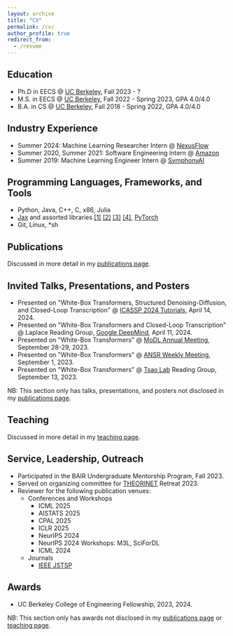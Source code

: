```yaml
---
layout: archive
title: "CV"
permalink: /cv/
author_profile: true
redirect_from:
  - /resume
---
```


## Education
* Ph.D in EECS @ [UC Berkeley](https://eecs.berkeley.edu/), Fall 2023 - ?
* M.S. in EECS @ [UC Berkeley](https://eecs.berkeley.edu/), Fall 2022 - Spring 2023, GPA 4.0/4.0
* B.A. in CS @ [UC Berkeley](https://eecs.berkeley.edu/), Fall 2018 - Spring 2022, GPA 4.0/4.0

## Industry Experience
* Summer 2024: Machine Learning Researcher Intern @ [NexusFlow](https://nexusflow.ai/)
* Summer 2020, Summer 2021: Software Engineering Intern @ [Amazon](https://www.amazon.com/)
* Summer 2019: Machine Learning Engineer Intern @ [SymphonyAI](https://www.symphonyai.com/)
  
## Programming Languages, Frameworks, and Tools
* Python, Java, C++, C, x86, Julia
* [Jax](https://github.com/google/jax) and assorted libraries [[1]](https://github.com/google/flax) [[2]](https://github.com/google-deepmind/optax) [[3]](https://github.com/patrick-kidger/equinox) [[4]](https://github.com/patrick-kidger/diffrax), [PyTorch](https://github.com/pytorch/pytorch)
* Git, Linux, \*sh

## Publications
Discussed in more detail in my [publications page](./publications.md).
  
## Invited Talks, Presentations, and Posters
- Presented on "White-Box Transformers, Structured Denoising-Diffusion, and Closed-Loop Transcription" @ [ICASSP 2024 Tutorials](https://cmsworkshops.com/ICASSP2024/tutorials.php#tut25), April 14, 2024.
- Presented on "White-Box Transformers and Closed-Loop Transcription" @ Laplace Reading Group, [Google DeepMind](https://research.google/), April 11, 2024.
- Presented on "White-Box Transformers" @ [MoDL Annual Meeting](https://www.simonsfoundation.org/event/mathematical-and-scientific-foundations-of-deep-learning-annual-meeting-2023/), September 28-29, 2023.
- Presented on "White-Box Transformers" @ [ANSR Weekly Meeting](https://www.darpa.mil/program/assured-neuro-symbolic-learning-and-reasoning), September 1, 2023.
- Presented on "White-Box Transformers" @ [Tsao Lab](https://tsaolab.berkeley.edu/) Reading Group, September 13, 2023.

NB: This section only has talks, presentations, and posters not disclosed in my [publications page](./publications.md).

  
## Teaching
Discussed in more detail in my [teaching page](./teaching.md).
  
## Service, Leadership, Outreach
- Participated in the BAIR Undergraduate Mentorship Program, Fall 2023.
- Served on organizing committee for [THEORINET](https://www.minds.jhu.edu/theorinet/) Retreat 2023.
- Reviewer for the following publication venues:
  - Conferences and Workshops
    - ICML 2025
    - AISTATS 2025
    - CPAL 2025
    - ICLR 2025 
    - NeurIPS 2024
    - NeurIPS 2024 Workshops: M3L, SciForDL
    - ICML 2024
  - Journals
    - [IEEE JSTSP](https://signalprocessingsociety.org/publications-resources/special-issue-deadlines/ieee-jstsp-special-issue-seeking-low-dimensionality-deep-neural-networks-slowdnn)

## Awards 
- UC Berkeley College of Engineering Fellowship, 2023, 2024.

NB: This section only has awards not disclosed in my [publications page](./publications.md) or [teaching page](./teaching.md).
